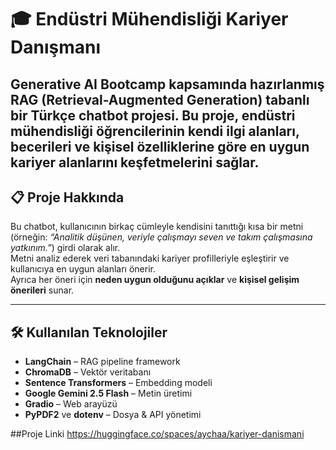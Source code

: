 # 🎓 Endüstri Mühendisliği Kariyer Danışmanı

Generative AI Bootcamp kapsamında hazırlanmış RAG (Retrieval-Augmented Generation) tabanlı bir Türkçe chatbot projesi.
Bu proje, endüstri mühendisliği öğrencilerinin kendi ilgi alanları, becerileri ve kişisel özelliklerine göre en uygun kariyer alanlarını keşfetmelerini sağlar.
---

## 📋 Proje Hakkında

Bu chatbot, kullanıcının birkaç cümleyle kendisini tanıttığı kısa bir metni 
(örneğin: *“Analitik düşünen, veriyle çalışmayı seven ve takım çalışmasına yatkınım.”*) 
girdi olarak alır.  
Metni analiz ederek veri tabanındaki kariyer profilleriyle eşleştirir ve kullanıcıya en uygun alanları önerir.  
Ayrıca her öneri için **neden uygun olduğunu açıklar** ve **kişisel gelişim önerileri** sunar.

---
## 🛠️ Kullanılan Teknolojiler

- **LangChain** – RAG pipeline framework  
- **ChromaDB** – Vektör veritabanı  
- **Sentence Transformers** – Embedding modeli  
- **Google Gemini 2.5 Flash** – Metin üretimi  
- **Gradio** – Web arayüzü  
- **PyPDF2** ve **dotenv** – Dosya & API yönetimi  

##Proje Linki
https://huggingface.co/spaces/aychaa/kariyer-danismani
